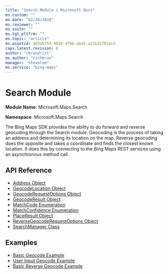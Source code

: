```yaml
---
title: "Search Module | Microsoft Docs"
ms.custom: ""
ms.date: "02/28/2018"
ms.reviewer: ""
ms.suite: ""
ms.tgt_pltfrm: ""
ms.topic: "article"
ms.assetid: dd3ab75d-8b58-479b-aba5-a21b32701acd
caps.latest.revision: 6
author: "rbrundritt"
ms.author: "richbrun"
manager: "stevelom"
ms.service: "bing-maps"
---
```

# Search Module
**Module Name**: Microsoft.Maps.Search

**Namespace**: Microsoft.Maps.Search

The Bing Maps SDK provides the ability to do forward and reverse geocoding through the Search module. Geocoding is the process of taking an address and determining its location on the map. Reverse geocoding does the opposite and takes a coordinate and finds the closest known location. It does this by connecting to the Bing Maps REST services using an asynchronous method call. 

## API Reference

* [Address Object](../autosuggest-module/address-object.md)
* [GeocodeLocation Object](../v8-web-control/geocodelocation-object.md)
* [GeocodeRequestOptions Object](../v8-web-control/geocoderequestoptions-object.md)
* [GeocodeResult Object](../v8-web-control/geocoderesult-object.md)
* [MatchCode Enumeration](../v8-web-control/matchcode-enumeration.md)
* [MatchConfidence Enumeration](../v8-web-control/matchconfidence-enumeration.md)
* [PlaceResult Object](../v8-web-control/placeresult-object.md)
* [ReverseGeocodeRequestOptions Object](../v8-web-control/reversegeocoderequestoptions-object.md)
* [SearchManager Class](../v8-web-control/searchmanager-class.md)
 
## Examples

  * [Basic Geocode Example](../../map-control-concepts/search-module-examples/basic-geocode-example.md)
  * [User Input Geocode Example](../../map-control-concepts/search-module-examples/user-input-geocode-example.md)
  * [Basic Reverse Geocode Example](../../map-control-concepts/search-module-examples/basic-reverse-geocode-example.md)
  